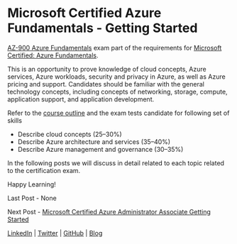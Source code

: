 # Microsoft Certified Azure Fundamentals - Getting Started

[AZ-900 Azure Fundamentals](https://docs.microsoft.com/en-us/learn/certifications/exams/az-900) exam part of the requirements for [Microsoft Certified: Azure Fundamentals](https://docs.microsoft.com/en-us/learn/certifications/azure-fundamentals/).

This is an opportunity to prove knowledge of cloud concepts, Azure services, Azure workloads, security and privacy in Azure, as well as Azure pricing and support. Candidates should be familiar with the general technology concepts, including concepts of networking, storage, compute, application support, and application development.

Refer to the [course outline](https://query.prod.cms.rt.microsoft.com/cms/api/am/binary/RE3VwUY) and the exam tests candidate for following set of skills

*   Describe cloud concepts (25–30%)
*   Describe Azure architecture and services (35–40%)
*   Describe Azure management and governance (30–35%)

In the following posts we will discuss in detail related to each topic related to the certification exam.

Happy Learning!

Last Post - None

Next Post - [Microsoft Certified Azure Administrator Associate Getting Started](https://cloudnativehero.github.io/blog/2022/07/12/Microsoft-Certified-Azure-Administrator-Associate-Getting-Started.html)

[LinkedIn](https://www.linkedin.com/company/cloudnativehero/) | [Twitter](https://twitter.com/cloudnativehero) | [GitHub](https://github.com/cloudnativehero/AZ-900-Prep) | [Blog](https://cloudnativehero.github.io/blog/)